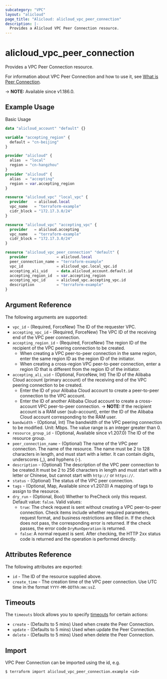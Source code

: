 ```yaml
---
subcategory: "VPC"
layout: "alicloud"
page_title: "Alicloud: alicloud_vpc_peer_connection"
description: |-
  Provides a Alicloud VPC Peer Connection resource.
---
```


# alicloud_vpc_peer_connection

Provides a VPC Peer Connection resource.

For information about VPC Peer Connection and how to use it, see [What is Peer Connection](https://www.alibabacloud.com/help/en/virtual-private-cloud/latest/createvpcpeer).

-> **NOTE:** Available since v1.186.0.

## Example Usage

Basic Usage

```terraform
data "alicloud_account" "default" {}

variable "accepting_region" {
  default = "cn-beijing"
}

provider "alicloud" {
  alias  = "local"
  region = "cn-hangzhou"
}
provider "alicloud" {
  alias  = "accepting"
  region = var.accepting_region
}

resource "alicloud_vpc" "local_vpc" {
  provider   = alicloud.local
  vpc_name   = "terraform-example"
  cidr_block = "172.17.3.0/24"
}

resource "alicloud_vpc" "accepting_vpc" {
  provider   = alicloud.accepting
  vpc_name   = "terraform-example"
  cidr_block = "172.17.3.0/24"
}

resource "alicloud_vpc_peer_connection" "default" {
  provider             = alicloud.local
  peer_connection_name = "terraform-example"
  vpc_id               = alicloud_vpc.local_vpc.id
  accepting_ali_uid    = data.alicloud_account.default.id
  accepting_region_id  = var.accepting_region
  accepting_vpc_id     = alicloud_vpc.accepting_vpc.id
  description          = "terraform-example"
}
```

## Argument Reference

The following arguments are supported:

* `vpc_id` - (Required, ForceNew) The ID of the requester VPC.
* `accepting_vpc_id` - (Required, ForceNew) The VPC ID of the receiving end of the VPC peer connection.
* `accepting_region_id` - (Required, ForceNew) The region ID of the recipient of the VPC peering connection to be created.
  - When creating a VPC peer-to-peer connection in the same region, enter the same region ID as the region ID of the initiator.
  - When creating a cross-region VPC peer-to-peer connection, enter a region ID that is different from the region ID of the initiator.
* `accepting_ali_uid` - (Optional, ForceNew, Int) The ID of the Alibaba Cloud account (primary account) of the receiving end of the VPC peering connection to be created.
  - Enter the ID of your Alibaba Cloud account to create a peer-to-peer connection to the VPC account.
  - Enter the ID of another Alibaba Cloud account to create a cross-account VPC peer-to-peer connection.
-> **NOTE:**  If the recipient account is a RAM user (sub-account), enter the ID of the Alibaba Cloud account corresponding to the RAM user.
* `bandwidth` - (Optional, Int) The bandwidth of the VPC peering connection to be modified. Unit: Mbps. The value range is an integer greater than 0.
* `resource_group_id` - (Optional, Available since v1.207.0) The ID of the resource group.
* `peer_connection_name` - (Optional) The name of the VPC peer connection. The name of the resource. The name must be 2 to 128 characters in length, and must start with a letter. It can contain digits, underscores (_), and hyphens (-).
* `description` - (Optional) The description of the VPC peer connection to be created.It must be 2 to 256 characters in length and must start with a letter or Chinese, but cannot start with `http://` or `https://`.
* `status` - (Optional) The status of the VPC peer connection.
* `tags` - (Optional, Map, Available since v1.207.0) A mapping of tags to assign to the resource.
* `dry_run` - (Optional, Bool) Whether to PreCheck only this request. Default value: `false`. Valid values:
  - `true`: The check request is sent without creating a VPC peer-to-peer connection. Check items include whether required parameters, request format, and business restrictions are filled in. If the check does not pass, the corresponding error is returned. If the check passes, the error code `DryRunOperation` is returned.
  - `false`: A normal request is sent. After checking, the HTTP 2xx status code is returned and the operation is performed directly.

## Attributes Reference

The following attributes are exported:

* `id` - The ID of the resource supplied above.
* `create_time` - The creation time of the VPC peer connection. Use UTC time in the format `YYYY-MM-DDThh:mm:ssZ`.

## Timeouts

The `timeouts` block allows you to specify [timeouts](https://www.terraform.io/docs/configuration-0-11/resources.html#timeouts) for certain actions:

* `create` - (Defaults to 5 mins) Used when create the Peer Connection.
* `update` - (Defaults to 5 mins) Used when update the Peer Connection.
* `delete` - (Defaults to 5 mins) Used when delete the Peer Connection.

## Import

VPC Peer Connection can be imported using the id, e.g.

```shell
$ terraform import alicloud_vpc_peer_connection.example <id>
```
